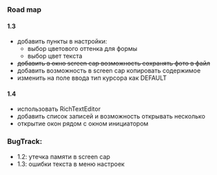 ### Road map

#### 1.3

- добавить пункты в настройки:
    - выбор цветового оттенка для формы
    - выбор цвет текста
- ~~добавить в окно screen cap возможность сохранять фото в файл~~
- добавить возможность в screen cap копировать содержимое
- изменить на поле ввода тип курсора как DEFAULT

#### 1.4

- использовать RichTextEditor
- добавить список записей и возможность открывать несколько
- открытие окон рядом с окном инициатором

### BugTrack:

- 1.2: утечка памяти в screen cap
- 1.3: ошибки текста в меню настроек